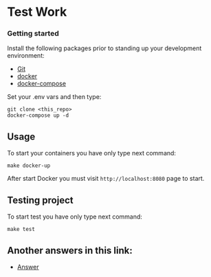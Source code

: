 # Test Work #

### Getting started
Install the following packages prior to standing up your development environment:

- [Git](https://git-scm.com/)
- [docker](https://docs.docker.com/engine/installation/)
- [docker-compose](https://docs.docker.com/compose/install/)

Set your .env vars and then type:
```
git clone <this_repo>
docker-compose up -d
```
## Usage

To start your containers you have only type next command:
```
make docker-up
```

After start Docker you must visit ``http://localhost:8080`` page to start.

## Testing project

To start test  you have only type next command:
```
make test

```

## Another answers in this link: 
- [Answer](https://github.com/vladkudinov89/MindConnectTestWork/answers.md)